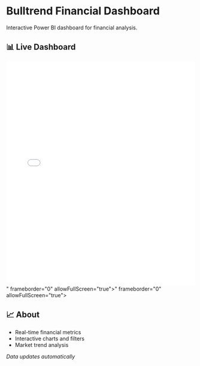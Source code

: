 # Bulltrend Financial Dashboard

Interactive Power BI dashboard for financial analysis.

## 📊 Live Dashboard

<iframe title="Bulltrend Dashboard" width="100%" height="600" src="<iframe title="Projeto+Inicial+-+Python+e+Power+BI+-+Análise+de+Dados" width="600" height="373.5" src="<iframe title="Projeto+Final+-+Python+e+Power+BI+-+Análise+de+Dados" width="600" height="373.5" src="https://app.powerbi.com/view?r=eyJrIjoiOWYzNDhhNDMtOTdlYS00YmNhLTk5YzItMjIyMTQ5ZDVhZTlkIiwidCI6IjAyZGU0MmU3LTBjODUtNDNlNC1hYjIyLWQ4ZTM2MzJmMWE0NyJ9" frameborder="0" allowFullScreen="true"></iframe>" frameborder="0" allowFullScreen="true"></iframe>" frameborder="0" allowFullScreen="true"></iframe>

## 📈 About
- Real-time financial metrics
- Interactive charts and filters
- Market trend analysis

*Data updates automatically*

